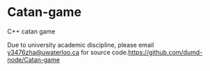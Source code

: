 # Catan-game
C++ catan game

Due to university academic discipline, please email y3476zha@uwaterloo.ca for source code.https://github.com/dumd-node/Catan-game
